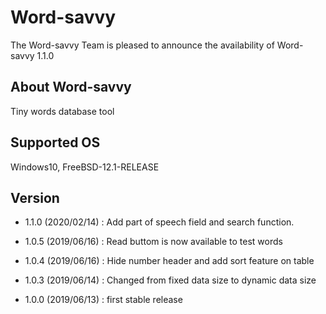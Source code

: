 
# Word-savvy 

The Word-savvy Team is pleased to announce the availability of Word-savvy 1.1.0
 
## About Word-savvy

Tiny words database tool

## Supported OS 

Windows10, FreeBSD-12.1-RELEASE

## Version

* 1.1.0	(2020/02/14)
	: Add part of speech field and search function.

* 1.0.5	(2019/06/16)
	: Read buttom is now available to test words 

* 1.0.4	(2019/06/16)
	: Hide number header and add sort feature on table 

* 1.0.3	(2019/06/14)
	: Changed from fixed data size to dynamic data size

* 1.0.0	(2019/06/13)
	: first stable release

